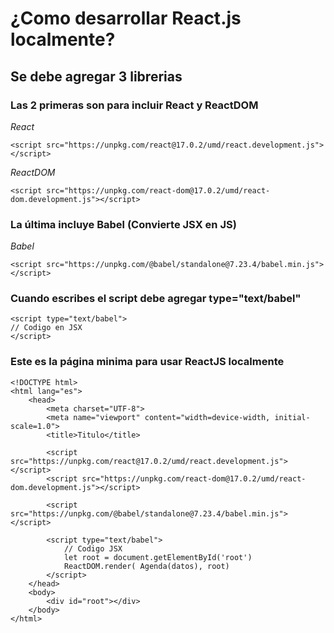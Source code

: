 ¿Como desarrollar **React.js** localmente?
===

## Se debe agregar 3 librerias

### Las 2 primeras son para incluir React y ReactDOM


*React*

    <script src="https://unpkg.com/react@17.0.2/umd/react.development.js"></script>

*ReactDOM*

    <script src="https://unpkg.com/react-dom@17.0.2/umd/react-dom.development.js"></script>

### La última incluye Babel (Convierte JSX en JS)

*Babel*

    <script src="https://unpkg.com/@babel/standalone@7.23.4/babel.min.js"></script>

### Cuando escribes el script debe agregar type="text/babel"

    <script type="text/babel">
    // Codigo en JSX
    </script>


### Este es la página minima para usar ReactJS localmente

    <!DOCTYPE html>
    <html lang="es">
        <head>
            <meta charset="UTF-8">
            <meta name="viewport" content="width=device-width, initial-scale=1.0">
            <title>Titulo</title>
                
            <script src="https://unpkg.com/react@17.0.2/umd/react.development.js"></script>
            <script src="https://unpkg.com/react-dom@17.0.2/umd/react-dom.development.js"></script>

            <script src="https://unpkg.com/@babel/standalone@7.23.4/babel.min.js"></script>

            <script type="text/babel">
                // Codigo JSX
                let root = document.getElementById('root')
                ReactDOM.render( Agenda(datos), root)
            </script>
        </head>
        <body>
            <div id="root"></div>
        </body>
    </html>
